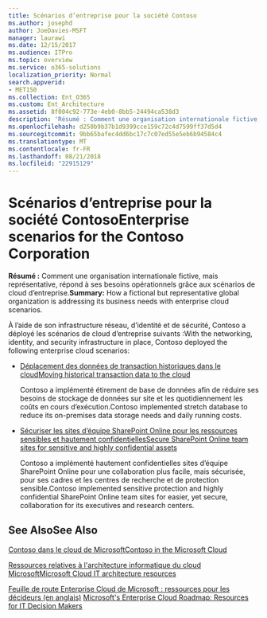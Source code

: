 ```yaml
---
title: Scénarios d’entreprise pour la société Contoso
ms.author: josephd
author: JoeDavies-MSFT
manager: laurawi
ms.date: 12/15/2017
ms.audience: ITPro
ms.topic: overview
ms.service: o365-solutions
localization_priority: Normal
search.appverid:
- MET150
ms.collection: Ent_O365
ms.custom: Ent_Architecture
ms.assetid: 8f004c92-773e-4eb0-8bb5-24494ca538d3
description: 'Résumé : Comment une organisation internationale fictive, mais représentative, répond à ses besoins opérationnels grâce aux scénarios de cloud d’entreprise.'
ms.openlocfilehash: d258b9b37b1d9399cce159c72c4d7599ff37d5d4
ms.sourcegitcommit: 9bb65bafec4dd6bc17c7c07ed55e5eb6b94584c4
ms.translationtype: MT
ms.contentlocale: fr-FR
ms.lasthandoff: 08/21/2018
ms.locfileid: "22915129"
---
```

# <a name="enterprise-scenarios-for-the-contoso-corporation"></a><span data-ttu-id="862cf-103">Scénarios d’entreprise pour la société Contoso</span><span class="sxs-lookup"><span data-stu-id="862cf-103">Enterprise scenarios for the Contoso Corporation</span></span>

 <span data-ttu-id="862cf-104">**Résumé :** Comment une organisation internationale fictive, mais représentative, répond à ses besoins opérationnels grâce aux scénarios de cloud d’entreprise.</span><span class="sxs-lookup"><span data-stu-id="862cf-104">**Summary:** How a fictional but representative global organization is addressing its business needs with enterprise cloud scenarios.</span></span>
  
<span data-ttu-id="862cf-105">À l’aide de son infrastructure réseau, d’identité et de sécurité, Contoso a déployé les scénarios de cloud d’entreprise suivants :</span><span class="sxs-lookup"><span data-stu-id="862cf-105">With the networking, identity, and security infrastructure in place, Contoso deployed the following enterprise cloud scenarios:</span></span>
  
- [<span data-ttu-id="862cf-106">Déplacement des données de transaction historiques dans le cloud</span><span class="sxs-lookup"><span data-stu-id="862cf-106">Moving historical transaction data to the cloud</span></span>](moving-historical-transaction-data-to-the-cloud.md)
    
    <span data-ttu-id="862cf-107">Contoso a implémenté étirement de base de données afin de réduire ses besoins de stockage de données sur site et les quotidiennement les coûts en cours d’exécution.</span><span class="sxs-lookup"><span data-stu-id="862cf-107">Contoso implemented stretch database to reduce its on-premises data storage needs and daily running costs.</span></span>
    
- [<span data-ttu-id="862cf-108">Sécuriser les sites d’équipe SharePoint Online pour les ressources sensibles et hautement confidentielles</span><span class="sxs-lookup"><span data-stu-id="862cf-108">Secure SharePoint Online team sites for sensitive and highly confidential assets</span></span>](secure-sharepoint-online-team-sites-for-sensitive-and-highly-confidential-assets.md)
    
    <span data-ttu-id="862cf-109">Contoso a implémenté hautement confidentielles sites d’équipe SharePoint Online pour une collaboration plus facile, mais sécurisée, pour ses cadres et les centres de recherche et de protection sensible.</span><span class="sxs-lookup"><span data-stu-id="862cf-109">Contoso implemented sensitive protection and highly confidential SharePoint Online team sites for easier, yet secure, collaboration for its executives and research centers.</span></span>
    
## <a name="see-also"></a><span data-ttu-id="862cf-110">See Also</span><span class="sxs-lookup"><span data-stu-id="862cf-110">See Also</span></span>

[<span data-ttu-id="862cf-111">Contoso dans le cloud de Microsoft</span><span class="sxs-lookup"><span data-stu-id="862cf-111">Contoso in the Microsoft Cloud</span></span>](contoso-in-the-microsoft-cloud.md)
  
[<span data-ttu-id="862cf-112">Ressources relatives à l'architecture informatique du cloud Microsoft</span><span class="sxs-lookup"><span data-stu-id="862cf-112">Microsoft Cloud IT architecture resources</span></span>](microsoft-cloud-it-architecture-resources.md)

<span data-ttu-id="862cf-113">[Feuille de route Enterprise Cloud de Microsoft : ressources pour les décideurs (en anglais)](https://sway.com/FJ2xsyWtkJc2taRD)
</span><span class="sxs-lookup"><span data-stu-id="862cf-113">[Microsoft's Enterprise Cloud Roadmap: Resources for IT Decision Makers](https://sway.com/FJ2xsyWtkJc2taRD)</span></span>



